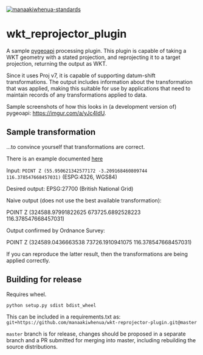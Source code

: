 [![manaakiwhenua-standards](https://github.com/manaakiwhenua/wkt-reprojector-plugin/workflows/manaakiwhenua-standards/badge.svg)](https://github.com/manaakiwhenua/manaakiwhenua-standards)

# wkt_reprojector_plugin

A sample [pygeoapi](https://github.com/geopython/pygeoapi) processing plugin. This plugin is capable of taking a WKT geometry with a stated projection, and reprojecting it to a target projection, returning the output as WKT.

Since it uses Proj v7, it is capable of supporting datum-shift transformations. The output includes information about the transformation that was applied, making this suitable for use by applications that need to maintain records of any transformations applied to data.

Sample screenshots of how this looks in (a development version of) pygeoapi: https://imgur.com/a/yJc4IdU.

## Sample transformation

...to convince yourself that transformations are correct.

There is an example documented [here](https://gis.stackexchange.com/questions/364871/why-does-pyproj-give-a-different-point-location-compared-to-ordnance-survey-when)

Input: `POINT Z (55.950621342577172 -3.209168460809744 116.378547668457031)` (ESPG:4326, WGS84)

Desired output: EPSG:27700 (British National Grid)

Naive output (does not use the best available transformation):

POINT Z (324588.97991822625 673725.6892528223 116.378547668457031)

Output confirmed by Ordnance Survey:

POINT Z (324589.0436663538 73726.1910941075 116.378547668457031)

If you can reproduce the latter result, then the transformations are being applied correctly.

## Building for release

Requires wheel.

`python setup.py sdist bdist_wheel`

This can be included in a requirements.txt as: `git+https://github.com/manaakiwhenua/wkt-reprojector-plugin.git@master`

`master` branch is for release, changes should be proposed in a separate branch and a PR submitted for merging into master, including rebuilding the source distributions.
